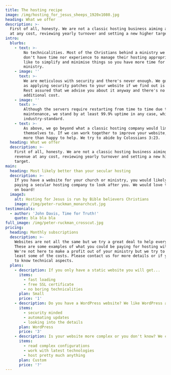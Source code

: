 ```yaml
---
title: The hosting recipe
image: /img/hosting_for_jesus_sheeps_1920x1080.jpg
heading: What we offer
description: >-
  First of all, honesty. We are not a classic hosting business aiming at revenue
  at any cost, reviewing yearly turnover and setting a new higher target.
intro:
  blurbs:
    - text: >-
        No technicalities. Most of the Christians behind a ministry we know,
        don't have time nor experience to manage their hosting appropriately. We
        like to simplify and minimise things so you have more time for your
        ministry.
    - image: ''
      text: >-
        We are meticulous with security and there's never enough. We go as far
        as applying security patches to your website if we find out is needed.
        Rest assured that we advise you about it anyway and there's no
        additional cost.
    - image: ''
      text: >-
        Although the servers require restarting from time to time due to needed
        maintenance, we stand by at least 99.9% uptime in any case, which is an
        industry-standard.
    - text: >-
        As above, we go beyond what a classic hosting company would limit
        themselves to. If we can work together to improve your website, we're
        more than happy to help. We try to abide by Colossians 3:23.
  heading: What we offer
  description: >-
    First of all, honesty. We are not a classic hosting business aiming at
    revenue at any cost, reviewing yearly turnover and setting a new higher
    target.
main:
  heading: Most likely better than your secular hosting
  description: >-
    If you have a website for your church or ministry, you would likely be
    paying a secular hosting company to look after you. We would love taking you
    on board!
  image3:
    alt: Hosting for Jesus is run by Bible believers Christians
    image: /img/peter-ruckman_monarchcut.jpg
testimonials:
  - author: 'John Davis, Time for Truth!'
    quote: bla bla bla
full_image: /img/peter-ruckman_crosscut.jpg
pricing:
  heading: Monthly subscriptions
  description: >-
    Websites are not all the same but we try a great deal to help everyone.
    These are some examples of what you could be paying for hosting with us.
    We're not here to make a profit out of your ministry but we try to cover at
    least some of the costs. Please contact us for more details or if you want
    to know technical aspects.
  plans:
    - description: If you only have a static website you will get...
      items:
        - fast loading
        - free SSL certificate
        - no boring technicalities
      plan: Small
      price: '1'
    - description: Do you have a WordPress website? We like WordPress and are...
      items:
        - security minded
        - automating updates
        - looking into the details
      plan: WordPress
      price: '3'
    - description: Is your website more complex or you don't know? We can...
      items:
        - read complex configurations
        - work with latest technologies
        - host pretty much anything
      plan: Custom
      price: '?'
---
```



